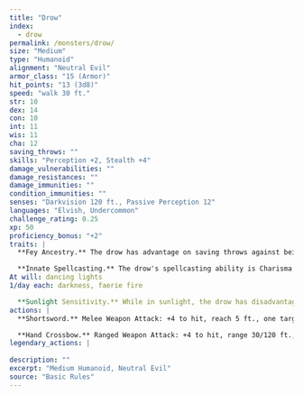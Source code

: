 ```yaml
---
title: "Drow"
index:
  - drow
permalink: /monsters/drow/
size: "Medium"
type: "Humanoid"
alignment: "Neutral Evil"
armor_class: "15 (Armor)"
hit_points: "13 (3d8)"
speed: "walk 30 ft."
str: 10
dex: 14
con: 10
int: 11
wis: 11
cha: 12
saving_throws: ""
skills: "Perception +2, Stealth +4"
damage_vulnerabilities: ""
damage_resistances: ""
damage_immunities: ""
condition_immunities: ""
senses: "Darkvision 120 ft., Passive Perception 12"
languages: "Elvish, Undercommon"
challenge_rating: 0.25
xp: 50
proficiency_bonus: "+2"
traits: |
  **Fey Ancestry.** The drow has advantage on saving throws against being charmed, and magic can't put the drow to sleep.

  **Innate Spellcasting.** The drow's spellcasting ability is Charisma (spell save DC 11). It can innately cast the following spells, requiring no material components:
At will: dancing lights
1/day each: darkness, faerie fire

  **Sunlight Sensitivity.** While in sunlight, the drow has disadvantage on attack rolls, as well as on Wisdom (Perception) checks that rely on sight.
actions: |
  **Shortsword.** Melee Weapon Attack: +4 to hit, reach 5 ft., one target. Hit: 5 (1d6 + 2) piercing damage.

  **Hand Crossbow.** Ranged Weapon Attack: +4 to hit, range 30/120 ft., one target. Hit: 5 (1d6 + 2) piercing damage, and the target must succeed on a DC 13 Constitution saving throw or be poisoned for 1 hour. If the saving throw fails by 5 or more, the target is also unconscious while poisoned in this way. The target wakes up if it takes damage or if another creature takes an action to shake it awake.  
legendary_actions: |
  
description: ""
excerpt: "Medium Humanoid, Neutral Evil"
source: "Basic Rules"
---
```


